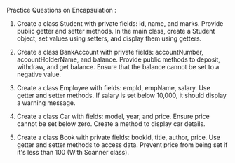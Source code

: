Practice Questions on Encapsulation : 


1. Create a class Student with private fields: id, name, and marks.
   Provide public getter and setter methods.
   In the main class, create a Student object, set values using setters, and display them using getters.


2. Create a class BankAccount with private fields: accountNumber, accountHolderName, and balance.
   Provide public methods to deposit, withdraw, and get balance.
   Ensure that the balance cannot be set to a negative value.


3. Create a class Employee with fields: empId, empName, salary.
   Use getter and setter methods.
   If salary is set below 10,000, it should display a warning message.


4. Create a class Car with fields: model, year, and price.
   Ensure price cannot be set below zero.
   Create a method to display car details.


5. Create a class Book with private fields: bookId, title, author, price.
   Use getter and setter methods to access data.
   Prevent price from being set if it's less than 100 (With Scanner class).
